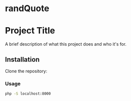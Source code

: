 # randQuote
 
# Project Title

A brief description of what this project does and who it's for.

## Installation

Clone the repository:

### Usage
```sh
php -S localhost:8000
